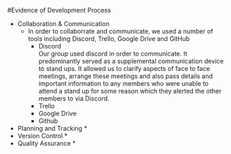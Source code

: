 #Evidence of Development Process

* Collaboration & Communication
  * In order to collaborrate and communicate, we used a number of tools including Discord, Trello, Google Drive and GitHub
    * Discord
      <br>Our group used discord in order to communicate. It predominantly served as a supplemental communication device
      to stand ups. It allowed us to clarify aspects of face to face meetings, arrange these meetings and also pass details
      and important information to any members who were unable to attend a stand up for some reason which they alerted the other
      members to via Discord.
    * Trello
      <br>
    * Google Drive
      <br>
    * Github
      <br>
* Planning and Tracking
  * 
* Version Control
  * 
* Quality Assurance
  * 
